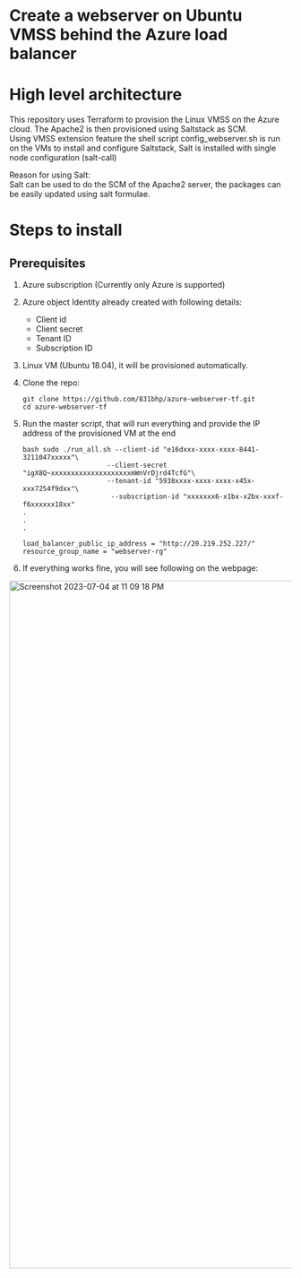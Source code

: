 # Create a webserver on Ubuntu VMSS behind the Azure load balancer  

# High level architecture  
This repository uses Terraform to provision the Linux VMSS on the Azure cloud. The Apache2 is then provisioned using Saltstack as SCM.    
Using VMSS extension feature the shell script config_webserver.sh is run on the VMs to install and configure Saltstack, Salt is installed with single node configuration (salt-call)  

Reason for using Salt:  
Salt can be used to do the SCM of the Apache2 server, the packages can be easily updated using salt formulae. 
   

# Steps to install  
## Prerequisites  
1. Azure subscription (Currently only Azure is supported)  
2. Azure object Identity already created with following details:  
   - Client id  
   - Client secret  
   - Tenant ID  
   - Subscription ID  
3. Linux VM (Ubuntu 18.04), it will be provisioned automatically.  

1. Clone the repo:  
   ```
   git clone https://github.com/831bhp/azure-webserver-tf.git  
   cd azure-webserver-tf
   ```  
2. Run the master script, that will run everything and provide the IP address of the provisioned VM at the end  
   ```
   bash sudo ./run_all.sh --client-id "e16dxxx-xxxx-xxxx-8441-3211047xxxxx"\
                        --client-secret "igX8Q~xxxxxxxxxxxxxxxxxxxxmWnVrDjrd4TcfG"\
                        --tenant-id "5938xxxx-xxxx-xxxx-x45x-xxx7254f9dxx"\
                         --subscription-id "xxxxxxx6-x1bx-x2bx-xxxf-f6xxxxxx18xx"
   .
   .
   .
   
   load_balancer_public_ip_address = "http://20.219.252.227/"
   resource_group_name = "webserver-rg"
   ```

3. If everything works fine, you will see following on the webpage:  
<img width="1228" alt="Screenshot 2023-07-04 at 11 09 18 PM" src="https://github.com/831bhp/azure-webserver-tf/assets/99785311/378ab43b-366f-4bbb-8e98-de06cc2da596">
